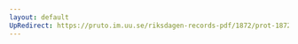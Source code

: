 ```yaml
---
layout: default
UpRedirect: https://pruto.im.uu.se/riksdagen-records-pdf/1872/prot-1872--fk--219.pdf
---
```

